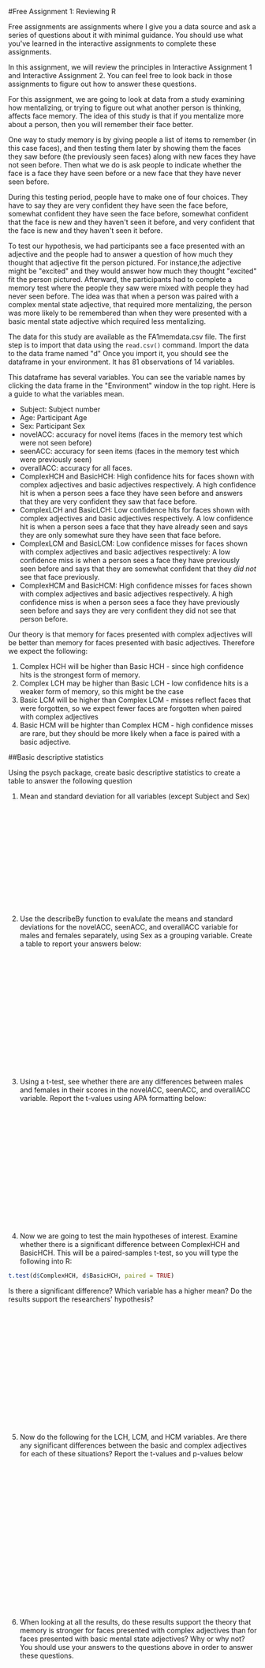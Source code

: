 
#Free Assignment 1: Reviewing R

Free assignments are assignments where I give you a data source and ask a series of questions about it with minimal guidance. You should use what you've learned in the interactive assignments to complete these assignments.

In this assignment, we will review the principles in Interactive Assignment 1 and Interactive Assignment 2. You can feel free to look back in those assignments to figure out how to answer these questions.

For this assignment, we are going to look at data from a study examining how mentalizing, or trying to figure out what another person is thinking, affects face memory. The idea of this study is that if you mentalize more about a person, then you will remember their face better.

One way to study memory is by giving people a list of items to remember (in this case faces), and then testing them later by showing them the faces they saw before (the previously seen faces) along with new faces they have not seen before. Then what we do is ask people to indicate whether the face is a face they have seen before or a new face that they have never seen before. 

During this testing period, people have to make one of four choices. They have to say they are very confident they have seen the face before, somewhat confident they have seen the face before, somewhat confident that the face is new and they haven't seen it before, and very confident that the face is new and they haven't seen it before.

To test our hypothesis, we had participants see a face presented with an adjective and the people had to answer a question of how much they thought that adjective fit the person pictured. For instance,the adjective might be "excited" and they would answer how much they thought "excited" fit the person pictured. Afterward, the participants had to complete a memory test where the people they saw were mixed with people they had never seen before. The idea was that when a person was paired with a complex mental state adjective, that required more mentalizing, the person was more likely to be remembered than when they were presented with a basic mental state adjective which required less mentalizing.

The data for this study are available as the FA1memdata.csv file. The first step is to import that data using the `read.csv()` command. Import the data to the data frame named "d" Once you import it, you should see the dataframe in your environment. It has 81 observations of 14 variables.




This dataframe has several variables. You can see the variable names by clicking the data frame in the "Environment" window in the top right. Here is a guide to what the variables mean.

* Subject: Subject number
* Age: Participant Age
* Sex: Participant Sex
* novelACC: accuracy for novel items (faces in the memory test which were not seen before)
* seenACC: accuracy for seen items (faces in the memory test which were previously seen)
* overallACC: accuracy for all faces.
* ComplexHCH and BasicHCH: High confidence hits for faces shown with complex adjectives and basic adjectives respectively. A high confidence hit is when a person sees a face they have seen before and answers that they are very confident they saw that face before.
* ComplexLCH and BasicLCH: Low confidence hits for faces shown with complex adjectives and basic adjectives respectively. A low confidence hit is when a person sees a face that they have already seen and says they are only somewhat sure they have seen that face before.
* ComplexLCM and BasicLCM: Low confidence misses for faces shown with complex adjectives and basic adjectives respectively: A low confidence miss is when a person sees a face they have previously seen before and says that they are somewhat confident that they *did not* see that face previously.
* ComplexHCM and BasicHCM: High confidence misses for faces shown with complex adjectives and basic adjectives respectively. A high confidence miss is when a person sees a face they have previously seen before and says they are very confident they did not see that person before.

Our theory is that memory for faces presented with complex adjectives will be better than memory for faces presented with basic adjectives. Therefore we expect the following:

1. Complex HCH will be higher than Basic HCH - since high confidence hits is the strongest form of memory.
2. Complex LCH may be higher than Basic LCH - low confidence hits is a weaker form of memory, so this might be the case
3. Basic LCM will be higher than Complex LCM - misses reflect faces that were forgotten, so we expect fewer faces are forgotten when paired with complex adjectives
4. Basic HCM will be highter than Complex HCM - high confidence misses are rare, but they should be more likely when a face is paired with a basic adjective.

##Basic descriptive statistics

Using the psych package, create basic descriptive statistics to create a table to answer the following question

1. Mean and standard deviation for all variables (except Subject and Sex)
&nbsp;

&nbsp;

&nbsp;

&nbsp;

&nbsp;

&nbsp;

&nbsp;

&nbsp;

2. Use the describeBy function to evalulate the means and standard deviations for the novelACC, seenACC, and overallACC variable for males and females separately, using Sex as a grouping variable. Create a table to report your answers below:

&nbsp;

&nbsp;

&nbsp;

&nbsp;

&nbsp;

&nbsp;

&nbsp;

&nbsp;



3. Using a t-test, see whether there are any differences between males and females in their scores in the novelACC, seenACC, and overallACC variable. Report the t-values using APA formatting below:

&nbsp;

&nbsp;

&nbsp;

&nbsp;

&nbsp;

&nbsp;

&nbsp;

&nbsp;

4. Now we are going to test the main hypotheses of interest. Examine whether there is a significant difference between ComplexHCH and BasicHCH. This will be a paired-samples t-test, so you will type the following into R:


```r
t.test(d$ComplexHCH, d$BasicHCH, paired = TRUE)
```

Is there a significant difference? Which variable has a higher mean? Do the results support the researchers' hypothesis?

&nbsp;

&nbsp;

&nbsp;

&nbsp;

&nbsp;

&nbsp;

&nbsp;

&nbsp;

5. Now do the following for the LCH, LCM, and HCM variables. Are there any significant differences between the basic and complex adjectives for each of these situations? Report the t-values and p-values below


&nbsp;

&nbsp;

&nbsp;

&nbsp;

&nbsp;

&nbsp;

&nbsp;

&nbsp;

&nbsp;

&nbsp;

6. When looking at all the results, do these results support the theory that memory is stronger for faces presented with complex adjectives than for faces presented with basic mental state adjectives? Why or why not? You should use your answers to the questions above in order to answer these questions.


&nbsp;

&nbsp;

&nbsp;

&nbsp;

&nbsp;

&nbsp;

&nbsp;

&nbsp;

&nbsp;

&nbsp;
